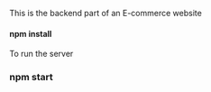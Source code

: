 This is the backend part of an E-commerce website
#### npm install
To run the server 
### npm start
